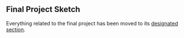 ## Final Project Sketch
Everything related to the final project has been moved to its [designated section](final-en.md).

